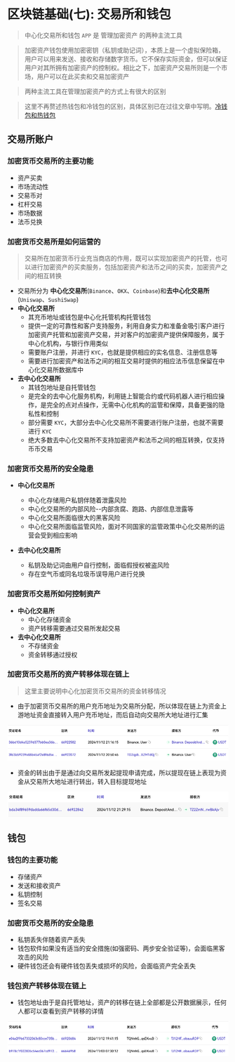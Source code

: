 # 区块链基础(七): 交易所和钱包
> 中心化交易所和钱包 `APP` 是 管理加密资产 的两种主流工具

> 加密资产钱包使用加密密钥（私钥或助记词），本质上是一个虚拟保险箱，用户可以用来发送、接收和存储数字货币。它不保存实际资金，但可以保证用户对其所拥有加密资产的控制权。相比之下，加密资产交易所则是一个市场，用户可以在此买卖和交易加密资产

> 两种主流工具在管理加密资产的方式上有很大的区别

> 这里不再赘述热钱包和冷钱包的区别，具体区别已在过往文章中写明。[冷钱包和热钱包](https://github.com/programmer-zhang/front-end/tree/master/profiles/blockchain_wallet.md)

## 交易所账户

### 加密货币交易所的主要功能
* 资产买卖
* 市场流动性
* 交易币对
* 杠杆交易
* 市场数据
* 法币兑换

### 加密货币交易所是如何运营的

> 交易所在加密货币行业充当商店的作用，既可以实现加密资产的托管，也可以进行加密资产的买卖服务，包括加密资产和法币之间的买卖，加密资产之间的相互转换

* 交易所分为 **中心化交易所**(`Binance`、`OKX`、`Coinbase`)和**去中心化交易所**(`Uniswap`、`SushiSwap`)
* **中心化交易所**
	* 其充币地址或钱包是中心化托管机构托管钱包
	* 提供一定的可靠性和客户支持服务，利用自身实力和准备金吸引客户进行加密资产托管和加密资产交易，并对客户的加密资产提供保障服务，属于中心化机构，与银行作用类似
	* 需要账户注册，并进行 `KYC`，也就是提供相应的实名信息、注册信息等
	* 需要进行加密资产和法币之间的相互交易时提供的相应法币信息保留在中心化交易所数据库中
* **去中心化交易所**
	* 其钱包地址是自托管钱包
	* 是完全的去中心化服务机构，利用链上智能合约或代码机器人进行相应操作，是完全的点对点操作，无需中心化机构的监管和保障，具备更强的隐私性和控制
	* 部分需要 `KYC`，大部分去中心化交易所不需要进行账户注册，也就不需要进行 `KYC`
	* 绝大多数去中心化交易所不支持加密资产和法币之间的相互转换，仅支持币币交易

### 加密货币交易所的安全隐患

* **中心化交易所**
	* 中心化存储用户私钥伴随着泄露风险
	* 中心化交易所的内部风险--内部贪腐、跑路、内部信息泄露等
	* 中心化交易所面临很大的黑客风险
	* 中心化交易所面临监管风险，面对不同国家的监管政策中心化交易所的运营会受到相应影响

* **去中心化交易所**
	* 私钥及助记词由用户自行控制，面临假授权被盗风险
	* 存在空气币或同名垃圾币误导用户进行兑换

### 加密货币交易所如何控制资产
* **中心化交易所**
	* 中心化存储资金
	* 资产转移需要通过交易所发起交易
* **去中心化交易所**
	* 不存储资金
	* 资金转移通过授权

### 加密货币交易所的资产转移体现在链上

> 这里主要说明中心化加密货币交易所的资金转移情况

* 由于加密货币交易所的用户充币地址为交易所分配，所以体现在链上为资金上游地址资金直接转入用户充币地址，而后自动向交易所大地址进行汇集

![](../images/blockChain/exchange_wallet_exhchange-address-funds-deposit.png)

* 资金的转出由于是通过向交易所发起提现申请完成，所以提现在链上表现为资金从交易所大地址进行转出，转入目标提现地址

![](../images/blockChain/exchange_wallet_exhchange-address-funds-withdraw.png)

## 钱包

### 钱包的主要功能
* 存储资产
* 发送和接收资产
* 私钥控制
* 签名交易

### 加密货币交易所的安全隐患
* 私钥丢失伴随着资产丢失
* 钱包软件如果没有适当的安全措施(如强密码、两步安全验证等)，会面临黑客攻击的风险
* 硬件钱包还会有硬件钱包丢失或损坏的风险，会面临资产完全丢失

### 钱包资产转移体现在链上
* 钱包地址由于是自托管地址，资产的转移在链上全部都是公开数据展示，任何人都可以查看到资产转移的详情

![](../images/blockChain/exchange_wallet_onchain-address-funds-flow.png)
